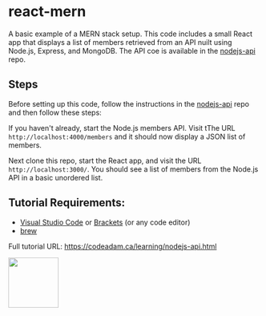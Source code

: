 # react-mern

A basic example of a MERN stack setup. This code includes a small React app that displays a list of members retrieved from an API nuilt using Node.js, Express, and MongoDB. The API coe is available in the [nodejs-api](https://github.com/codeadamca/nodejs-api) repo.

## Steps

Before setting up this code, follow the instructions in the [nodejs-api](https://github.com/codeadamca/nodejs-api) repo and then follow these steps:

If you haven't already, start the Node.js members API. Visit tThe URL `http://localhost:4000/members` and it should now display a JSON list of members.

Next clone this repo, start the React app, and visit the URL `http://localhost:3000/`. You should see a list of members from the Node.js API in a basic unordered list.

## Tutorial Requirements:

* [Visual Studio Code](https://code.visualstudio.com/) or [Brackets](http://brackets.io/) (or any code editor)
* [brew](https://brew.sh/) 

Full tutorial URL: https://codeadam.ca/learning/nodejs-api.html

<a href="https://codeadam.ca">
<img src="https://codeadam.ca/images/code-block.png" width="100">
</a>

